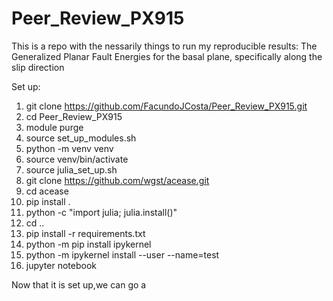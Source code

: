 # Peer_Review_PX915
This is a repo with the nessarily things to run my reproducible results: The Generalized Planar Fault Energies for the basal plane, specifically along the slip direction

Set up:

1. git clone https://github.com/FacundoJCosta/Peer_Review_PX915.git
2. cd Peer_Review_PX915
3. module purge
4. source set_up_modules.sh
5. python -m venv venv
6. source venv/bin/activate
7. source julia_set_up.sh
8. git clone https://github.com/wgst/acease.git
9. cd acease
10. pip install .
11. python -c "import julia; julia.install()"
12. cd .. 
13. pip install -r requirements.txt
14. python -m pip install ipykernel
15. python -m ipykernel install --user --name=test
16. jupyter notebook


Now that it is set up,we can go a
